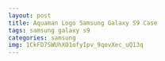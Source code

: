 ```yaml
---
layout: post
title: Aquaman Logo Samsung Galaxy S9 Case
tags: samsung galaxy s9
categories: samsung
img: 1CkFD7SWUhXO1ofyIpv_9qovXec_uQ13q
---
```

